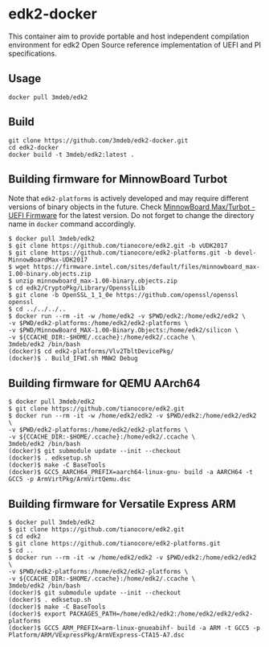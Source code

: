 edk2-docker
===========

This container aim to provide portable and host independent compilation
environment for edk2 Open Source reference implementation of UEFI and PI
specifications.

Usage
-----

```
docker pull 3mdeb/edk2
```

Build
-----

```
git clone https://github.com/3mdeb/edk2-docker.git
cd edk2-docker
docker build -t 3mdeb/edk2:latest .
```

Building firmware for MinnowBoard Turbot
----------------------------------------

Note that `edk2-platforms` is actively developed and may require different
versions of binary objects in the future. Check [MinnowBoard Max/Turbot - UEFI Firmware](https://firmware.intel.com/projects/minnowboard-max)
for the latest version. Do not forget to change the directory name in `docker`
command accordingly.

```
$ docker pull 3mdeb/edk2
$ git clone https://github.com/tianocore/edk2.git -b vUDK2017
$ git clone https://github.com/tianocore/edk2-platforms.git -b devel-MinnowBoardMax-UDK2017
$ wget https://firmware.intel.com/sites/default/files/minnowboard_max-1.00-binary.objects.zip
$ unzip minnowboard_max-1.00-binary.objects.zip
$ cd edk2/CryptoPkg/Library/OpensslLib
$ git clone -b OpenSSL_1_1_0e https://github.com/openssl/openssl openssl
$ cd ../../../..
$ docker run --rm -it -w /home/edk2 -v $PWD/edk2:/home/edk2/edk2 \
-v $PWD/edk2-platforms:/home/edk2/edk2-platforms \
-v $PWD/MinnowBoard_MAX-1.00-Binary.Objects:/home/edk2/silicon \
-v ${CCACHE_DIR:-$HOME/.ccache}:/home/edk2/.ccache \
3mdeb/edk2 /bin/bash
(docker)$ cd edk2-platforms/Vlv2TbltDevicePkg/
(docker)$ . Build_IFWI.sh MNW2 Debug
```

Building firmware for QEMU AArch64
----------------------------------

```
$ docker pull 3mdeb/edk2
$ git clone https://github.com/tianocore/edk2.git
$ docker run --rm -it -w /home/edk2/edk2 -v $PWD/edk2:/home/edk2/edk2 \
-v $PWD/edk2-platforms:/home/edk2/edk2-platforms \
-v ${CCACHE_DIR:-$HOME/.ccache}:/home/edk2/.ccache \
3mdeb/edk2 /bin/bash
(docker)$ git submodule update --init --checkout
(docker)$ . edksetup.sh
(docker)$ make -C BaseTools
(docker)$ GCC5_AARCH64_PREFIX=aarch64-linux-gnu- build -a AARCH64 -t GCC5 -p ArmVirtPkg/ArmVirtQemu.dsc
```

Building firmware for Versatile Express ARM
-------------------------------------------

```
$ docker pull 3mdeb/edk2
$ git clone https://github.com/tianocore/edk2.git
$ cd edk2
$ git clone https://github.com/tianocore/edk2-platforms.git
$ cd ..
$ docker run --rm -it -w /home/edk2/edk2 -v $PWD/edk2:/home/edk2/edk2 \
-v $PWD/edk2-platforms:/home/edk2/edk2-platforms \
-v ${CCACHE_DIR:-$HOME/.ccache}:/home/edk2/.ccache \
3mdeb/edk2 /bin/bash
(docker)$ git submodule update --init --checkout
(docker)$ . edksetup.sh
(docker)$ make -C BaseTools
(docker)$ export PACKAGES_PATH=/home/edk2/edk2:/home/edk2/edk2/edk2-platforms
(docker)$ GCC5_ARM_PREFIX=arm-linux-gnueabihf- build -a ARM -t GCC5 -p Platform/ARM/VExpressPkg/ArmVExpress-CTA15-A7.dsc
```
